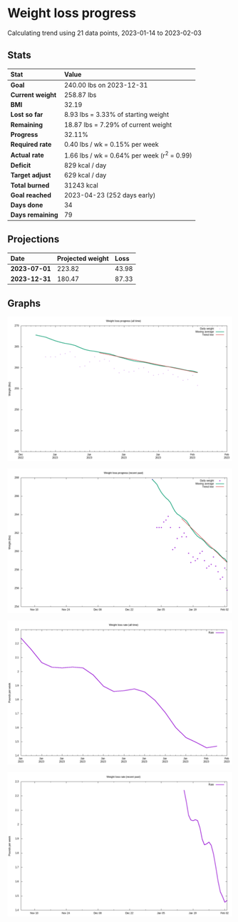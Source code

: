 # Weight loss progress

Calculating trend using 21 data points, 2023-01-14 to 2023-02-03

## Stats

Stat|Value
:-|:-
**Goal**|240.00 lbs on 2023-12-31
**Current weight**|258.87 lbs
**BMI**|32.19
**Lost so far**|8.93 lbs =  3.33% of starting weight
**Remaining**|18.87 lbs =  7.29% of current  weight
**Progress**|32.11%
**Required rate**|0.40 lbs / wk = 0.15% per week
**Actual rate**|1.66 lbs / wk = 0.64% per week  (r<sup>2</sup> = 0.99)
**Deficit**|829 kcal / day
**Target adjust**|629 kcal / day
**Total burned**|31243 kcal
**Goal reached**|2023-04-23 (252 days early)
**Days done**|34
**Days remaining**|79

## Projections

Date|Projected weight|Loss
:-|:-|:-
**2023-07-01**|223.82|43.98
**2023-12-31**|180.47|87.33

## Graphs

![](weight-graph-alltime.png)

![](weight-graph-recent.png)

![](rate-graph-alltime.png)

![](rate-graph-recent.png)
